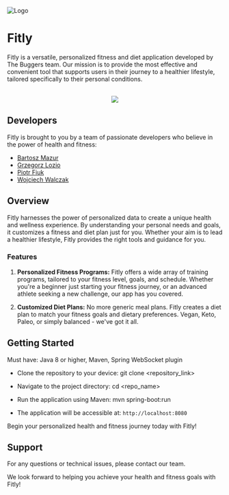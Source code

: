 ![Logo](https://github.com/piotr-fiuk/JJDZR11-TheBuggers/blob/main/web-fitly/src/main/resources/static/img/logo/logo.png?raw=true)

# Fitly

Fitly is a versatile, personalized fitness and diet application developed by The Buggers team. Our mission is to provide the most effective and convenient tool that supports users in their journey to a healthier lifestyle, tailored specifically to their personal conditions.
<br><br>
<p align="center">
   <img src="https://github.com/fiukpiotr/Fitly/blob/main/fitly_demo.gif">
</p>

## Developers

Fitly is brought to you by a team of passionate developers who believe in the power of health and fitness:

- [Bartosz Mazur](https://github.com/ApictoSole34)
- [Grzegorz Lozio](https://github.com/GrzegorzLozio)
- [Piotr Fiuk](https://github.com/piotr-fiuk)
- [Wojciech Walczak](https://github.com/lauthandir)


## Overview

Fitly harnesses the power of personalized data to create a unique health and wellness experience. By understanding your personal needs and goals, it customizes a fitness and diet plan just for you. Whether your aim is to lead a healthier lifestyle, Fitly provides the right tools and guidance for you.


### Features

1. **Personalized Fitness Programs:** Fitly offers a wide array of training programs, tailored to your fitness level, goals, and schedule. Whether you're a beginner just starting your fitness journey, or an advanced athlete seeking a new challenge, our app has you covered.

2. **Customized Diet Plans:** No more generic meal plans. Fitly creates a diet plan to match your fitness goals and dietary preferences. Vegan, Keto, Paleo, or simply balanced - we've got it all.


## Getting Started
Must have: Java 8 or higher, Maven, Spring WebSocket plugin

- Clone the repository to your device:
git clone <repository_link>

- Navigate to the project directory:
cd <repo_name>

- Run the application using Maven:
mvn spring-boot:run

- The application will be accessible at: `http://localhost:8080`
   
Begin your personalized health and fitness journey today with Fitly!


## Support

For any questions or technical issues, please contact our team.

We look forward to helping you achieve your health and fitness goals with Fitly!
